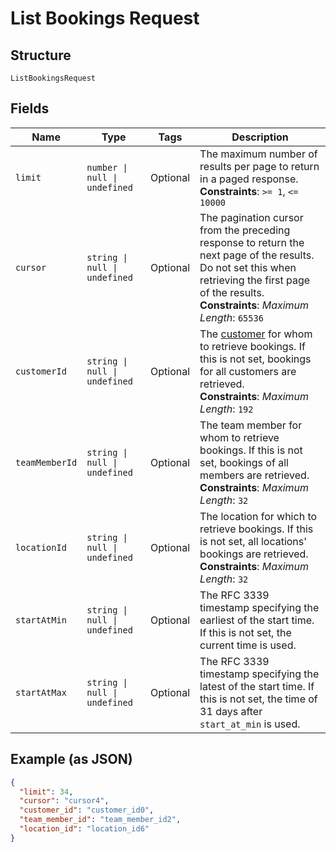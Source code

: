 
# List Bookings Request

## Structure

`ListBookingsRequest`

## Fields

| Name | Type | Tags | Description |
|  --- | --- | --- | --- |
| `limit` | `number \| null \| undefined` | Optional | The maximum number of results per page to return in a paged response.<br/>**Constraints**: `>= 1`, `<= 10000` |
| `cursor` | `string \| null \| undefined` | Optional | The pagination cursor from the preceding response to return the next page of the results. Do not set this when retrieving the first page of the results.<br/>**Constraints**: *Maximum Length*: `65536` |
| `customerId` | `string \| null \| undefined` | Optional | The [customer](entity:Customer) for whom to retrieve bookings. If this is not set, bookings for all customers are retrieved.<br/>**Constraints**: *Maximum Length*: `192` |
| `teamMemberId` | `string \| null \| undefined` | Optional | The team member for whom to retrieve bookings. If this is not set, bookings of all members are retrieved.<br/>**Constraints**: *Maximum Length*: `32` |
| `locationId` | `string \| null \| undefined` | Optional | The location for which to retrieve bookings. If this is not set, all locations' bookings are retrieved.<br/>**Constraints**: *Maximum Length*: `32` |
| `startAtMin` | `string \| null \| undefined` | Optional | The RFC 3339 timestamp specifying the earliest of the start time. If this is not set, the current time is used. |
| `startAtMax` | `string \| null \| undefined` | Optional | The RFC 3339 timestamp specifying the latest of the start time. If this is not set, the time of 31 days after `start_at_min` is used. |

## Example (as JSON)

```json
{
  "limit": 34,
  "cursor": "cursor4",
  "customer_id": "customer_id0",
  "team_member_id": "team_member_id2",
  "location_id": "location_id6"
}
```

